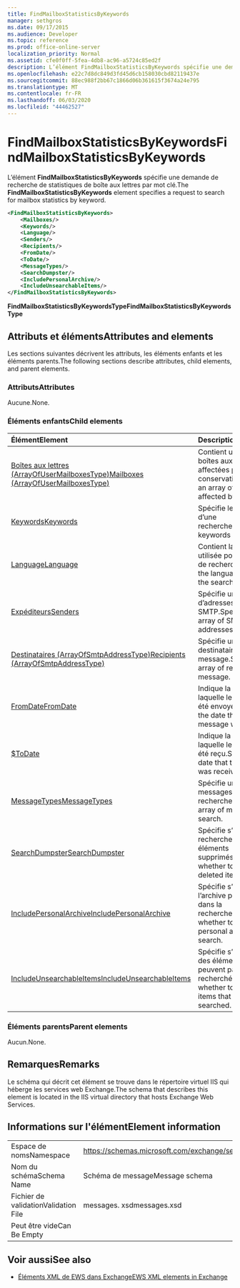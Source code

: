```yaml
---
title: FindMailboxStatisticsByKeywords
manager: sethgros
ms.date: 09/17/2015
ms.audience: Developer
ms.topic: reference
ms.prod: office-online-server
localization_priority: Normal
ms.assetid: cfe0f0ff-5fea-4db8-ac96-a5724c85ed2f
description: L’élément FindMailboxStatisticsByKeywords spécifie une demande de recherche de statistiques de boîte aux lettres par mot clé.
ms.openlocfilehash: e22c7d8dc849d3fd45d6cb158030cbd82119437e
ms.sourcegitcommit: 88ec988f2bb67c1866d06b361615f3674a24e795
ms.translationtype: MT
ms.contentlocale: fr-FR
ms.lasthandoff: 06/03/2020
ms.locfileid: "44462527"
---
```

# <a name="findmailboxstatisticsbykeywords"></a><span data-ttu-id="87df7-103">FindMailboxStatisticsByKeywords</span><span class="sxs-lookup"><span data-stu-id="87df7-103">FindMailboxStatisticsByKeywords</span></span>

<span data-ttu-id="87df7-104">L’élément **FindMailboxStatisticsByKeywords** spécifie une demande de recherche de statistiques de boîte aux lettres par mot clé.</span><span class="sxs-lookup"><span data-stu-id="87df7-104">The **FindMailboxStatisticsByKeywords** element specifies a request to search for mailbox statistics by keyword.</span></span> 
  
```XML
<FindMailboxStatisticsByKeywords>
    <Mailboxes/>
    <Keywords/>
    <Language/>
    <Senders/>
    <Recipients/>
    <FromDate/>
    <ToDate/>
    <MessageTypes/>
    <SearchDumpster/>
    <IncludePersonalArchive/>
    <IncludeUnsearchableItems/>
</FindMailboxStatisticsByKeywords>
```

 <span data-ttu-id="87df7-105">**FindMailboxStatisticsByKeywordsType**</span><span class="sxs-lookup"><span data-stu-id="87df7-105">**FindMailboxStatisticsByKeywordsType**</span></span>
## <a name="attributes-and-elements"></a><span data-ttu-id="87df7-106">Attributs et éléments</span><span class="sxs-lookup"><span data-stu-id="87df7-106">Attributes and elements</span></span>

<span data-ttu-id="87df7-107">Les sections suivantes décrivent les attributs, les éléments enfants et les éléments parents.</span><span class="sxs-lookup"><span data-stu-id="87df7-107">The following sections describe attributes, child elements, and parent elements.</span></span>
  
### <a name="attributes"></a><span data-ttu-id="87df7-108">Attributs</span><span class="sxs-lookup"><span data-stu-id="87df7-108">Attributes</span></span>

<span data-ttu-id="87df7-109">Aucune.</span><span class="sxs-lookup"><span data-stu-id="87df7-109">None.</span></span>
  
### <a name="child-elements"></a><span data-ttu-id="87df7-110">Éléments enfants</span><span class="sxs-lookup"><span data-stu-id="87df7-110">Child elements</span></span>

|<span data-ttu-id="87df7-111">**Élément**</span><span class="sxs-lookup"><span data-stu-id="87df7-111">**Element**</span></span>|<span data-ttu-id="87df7-112">**Description**</span><span class="sxs-lookup"><span data-stu-id="87df7-112">**Description**</span></span>|
|:-----|:-----|
|[<span data-ttu-id="87df7-113">Boîtes aux lettres (ArrayOfUserMailboxesType)</span><span class="sxs-lookup"><span data-stu-id="87df7-113">Mailboxes (ArrayOfUserMailboxesType)</span></span>](mailboxes-arrayofusermailboxestype.md) <br/> |<span data-ttu-id="87df7-114">Contient un tableau des boîtes aux lettres affectées par la conservation.</span><span class="sxs-lookup"><span data-stu-id="87df7-114">Contains an array of mailboxes affected by the hold.</span></span>  <br/> |
|[<span data-ttu-id="87df7-115">Keywords</span><span class="sxs-lookup"><span data-stu-id="87df7-115">Keywords</span></span>](keywords-ex15websvcsotherref.md) <br/> |<span data-ttu-id="87df7-116">Spécifie les mots clés d’une recherche.</span><span class="sxs-lookup"><span data-stu-id="87df7-116">Specifies keywords for a search.</span></span>  <br/> |
|[<span data-ttu-id="87df7-117">Language</span><span class="sxs-lookup"><span data-stu-id="87df7-117">Language</span></span>](language.md) <br/> |<span data-ttu-id="87df7-118">Contient la langue utilisée pour la requête de recherche.</span><span class="sxs-lookup"><span data-stu-id="87df7-118">Contains the language used for the search query.</span></span>  <br/> |
|[<span data-ttu-id="87df7-119">Expéditeurs</span><span class="sxs-lookup"><span data-stu-id="87df7-119">Senders</span></span>](senders.md) <br/> |<span data-ttu-id="87df7-120">Spécifie un tableau d’adresses SMTP.</span><span class="sxs-lookup"><span data-stu-id="87df7-120">Specifies an array of SMTP addresses.</span></span>  <br/> |
|[<span data-ttu-id="87df7-121">Destinataires (ArrayOfSmtpAddressType)</span><span class="sxs-lookup"><span data-stu-id="87df7-121">Recipients (ArrayOfSmtpAddressType)</span></span>](recipients-arrayofsmtpaddresstype.md) <br/> |<span data-ttu-id="87df7-122">Spécifie un tableau de destinataires d’un message.</span><span class="sxs-lookup"><span data-stu-id="87df7-122">Specifies an array of recipients of a message.</span></span>  <br/> |
|[<span data-ttu-id="87df7-123">FromDate</span><span class="sxs-lookup"><span data-stu-id="87df7-123">FromDate</span></span>](fromdate.md) <br/> |<span data-ttu-id="87df7-124">Indique la date à laquelle le message a été envoyé.</span><span class="sxs-lookup"><span data-stu-id="87df7-124">Specifies the date that the message was sent.</span></span>  <br/> |
|[<span data-ttu-id="87df7-125">$</span><span class="sxs-lookup"><span data-stu-id="87df7-125">ToDate</span></span>](todate.md) <br/> |<span data-ttu-id="87df7-126">Indique la date à laquelle le message a été reçu.</span><span class="sxs-lookup"><span data-stu-id="87df7-126">Specifies the date that the message was received.</span></span>  <br/> |
|[<span data-ttu-id="87df7-127">MessageTypes</span><span class="sxs-lookup"><span data-stu-id="87df7-127">MessageTypes</span></span>](messagetypes.md) <br/> |<span data-ttu-id="87df7-128">Spécifie un tableau de messages à rechercher.</span><span class="sxs-lookup"><span data-stu-id="87df7-128">Specifies an array of messages to search.</span></span>  <br/> |
|[<span data-ttu-id="87df7-129">SearchDumpster</span><span class="sxs-lookup"><span data-stu-id="87df7-129">SearchDumpster</span></span>](searchdumpster.md) <br/> |<span data-ttu-id="87df7-130">Spécifie s’il faut rechercher dans les éléments supprimés.</span><span class="sxs-lookup"><span data-stu-id="87df7-130">Specifies whether to search in deleted items.</span></span>  <br/> |
|[<span data-ttu-id="87df7-131">IncludePersonalArchive</span><span class="sxs-lookup"><span data-stu-id="87df7-131">IncludePersonalArchive</span></span>](includepersonalarchive.md) <br/> |<span data-ttu-id="87df7-132">Spécifie s’il faut inclure l’archive personnelle dans la recherche.</span><span class="sxs-lookup"><span data-stu-id="87df7-132">Specifies whether to include the personal archive in the search.</span></span>  <br/> |
|[<span data-ttu-id="87df7-133">IncludeUnsearchableItems</span><span class="sxs-lookup"><span data-stu-id="87df7-133">IncludeUnsearchableItems</span></span>](includeunsearchableitems.md) <br/> |<span data-ttu-id="87df7-134">Spécifie s’il faut inclure des éléments qui ne peuvent pas être recherchés.</span><span class="sxs-lookup"><span data-stu-id="87df7-134">Specifies whether to include items that cannot be searched.</span></span>  <br/> |
   
### <a name="parent-elements"></a><span data-ttu-id="87df7-135">Éléments parents</span><span class="sxs-lookup"><span data-stu-id="87df7-135">Parent elements</span></span>

<span data-ttu-id="87df7-136">Aucun.</span><span class="sxs-lookup"><span data-stu-id="87df7-136">None.</span></span>
  
## <a name="remarks"></a><span data-ttu-id="87df7-137">Remarques</span><span class="sxs-lookup"><span data-stu-id="87df7-137">Remarks</span></span>

<span data-ttu-id="87df7-138">Le schéma qui décrit cet élément se trouve dans le répertoire virtuel IIS qui héberge les services web Exchange.</span><span class="sxs-lookup"><span data-stu-id="87df7-138">The schema that describes this element is located in the IIS virtual directory that hosts Exchange Web Services.</span></span>
  
## <a name="element-information"></a><span data-ttu-id="87df7-139">Informations sur l'élément</span><span class="sxs-lookup"><span data-stu-id="87df7-139">Element information</span></span>

|||
|:-----|:-----|
|<span data-ttu-id="87df7-140">Espace de noms</span><span class="sxs-lookup"><span data-stu-id="87df7-140">Namespace</span></span>  <br/> |https://schemas.microsoft.com/exchange/services/2006/messages  <br/> |
|<span data-ttu-id="87df7-141">Nom du schéma</span><span class="sxs-lookup"><span data-stu-id="87df7-141">Schema Name</span></span>  <br/> |<span data-ttu-id="87df7-142">Schéma de message</span><span class="sxs-lookup"><span data-stu-id="87df7-142">Message schema</span></span>  <br/> |
|<span data-ttu-id="87df7-143">Fichier de validation</span><span class="sxs-lookup"><span data-stu-id="87df7-143">Validation File</span></span>  <br/> |<span data-ttu-id="87df7-144">messages. xsd</span><span class="sxs-lookup"><span data-stu-id="87df7-144">messages.xsd</span></span>  <br/> |
|<span data-ttu-id="87df7-145">Peut être vide</span><span class="sxs-lookup"><span data-stu-id="87df7-145">Can Be Empty</span></span>  <br/> ||
   
## <a name="see-also"></a><span data-ttu-id="87df7-146">Voir aussi</span><span class="sxs-lookup"><span data-stu-id="87df7-146">See also</span></span>



- [<span data-ttu-id="87df7-147">Éléments XML de EWS dans Exchange</span><span class="sxs-lookup"><span data-stu-id="87df7-147">EWS XML elements in Exchange</span></span>](ews-xml-elements-in-exchange.md)

